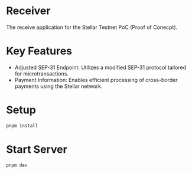 # Receiver

The receive application for the Stellar Testnet PoC (Proof of Conecpt).

# Key Features
- Adjusted SEP-31 Endpoint: Utilizes a modified SEP-31 protocol tailored for microtransactions.
- Payment Information: Enables efficient processing of cross-border payments using the Stellar network.

# Setup
```bash
pnpm install
```

# Start Server
```bash
pnpm dev
```